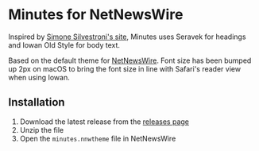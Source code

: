 # Minutes for NetNewsWire

Inspired by [Simone Silvestroni's site](https://minutestomidnight.co.uk), Minutes uses Seravek for headings and Iowan Old Style for body text.

Based on the default theme for [NetNewsWire](https://netnewswire.com). Font size has been bumped up 2px on macOS to bring the font size in line with Safari's reader view when using Iowan.

## Installation

1. Download the latest release from the [releases page](https://github.com/lkhrs/nnw-minutes/releases)
2. Unzip the file
3. Open the `minutes.nnwtheme` file in NetNewsWire